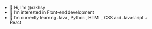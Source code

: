 - 👋 Hi, I’m @rakhsy
- 👀 I’m interested in Front-end development
- 🌱 I’m currently learning Java , Python , HTML , CSS and Javascript + React

<!---
rakhsy/rakhsy is a ✨ special ✨ repository because its `README.md` (this file) appears on your GitHub profile.
You can click the Preview link to take a look at your changes.
--->
